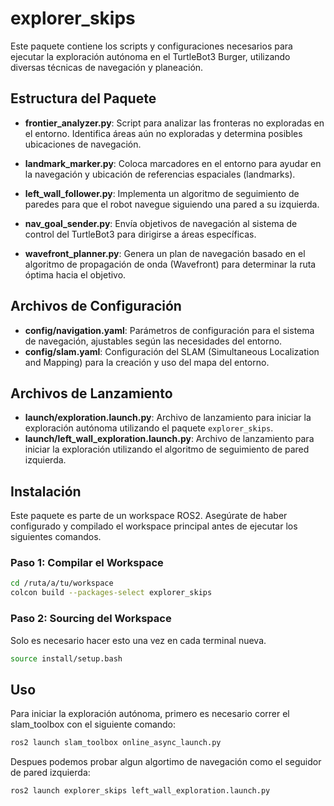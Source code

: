 # explorer_skips

Este paquete contiene los scripts y configuraciones necesarios para ejecutar la exploración autónoma en el TurtleBot3 Burger, utilizando diversas técnicas de navegación y planeación.

## Estructura del Paquete

- **frontier_analyzer.py**: Script para analizar las fronteras no exploradas en el entorno. Identifica áreas aún no exploradas y determina posibles ubicaciones de navegación.

- **landmark_marker.py**: Coloca marcadores en el entorno para ayudar en la navegación y ubicación de referencias espaciales (landmarks).

- **left_wall_follower.py**: Implementa un algoritmo de seguimiento de paredes para que el robot navegue siguiendo una pared a su izquierda.

- **nav_goal_sender.py**: Envía objetivos de navegación al sistema de control del TurtleBot3 para dirigirse a áreas específicas.

- **wavefront_planner.py**: Genera un plan de navegación basado en el algoritmo de propagación de onda (Wavefront) para determinar la ruta óptima hacia el objetivo.

## Archivos de Configuración

- **config/navigation.yaml**: Parámetros de configuración para el sistema de navegación, ajustables según las necesidades del entorno.
- **config/slam.yaml**: Configuración del SLAM (Simultaneous Localization and Mapping) para la creación y uso del mapa del entorno.

## Archivos de Lanzamiento

- **launch/exploration.launch.py**: Archivo de lanzamiento para iniciar la exploración autónoma utilizando el paquete `explorer_skips`.
- **launch/left_wall_exploration.launch.py**: Archivo de lanzamiento para iniciar la exploración utilizando el algoritmo de seguimiento de pared izquierda.

## Instalación

Este paquete es parte de un workspace ROS2. Asegúrate de haber configurado y compilado el workspace principal antes de ejecutar los siguientes comandos.

### Paso 1: Compilar el Workspace

```bash
cd /ruta/a/tu/workspace
colcon build --packages-select explorer_skips
```

### Paso 2: Sourcing del Workspace
Solo es necesario hacer esto una vez en cada terminal nueva.
```bash
source install/setup.bash
```

## Uso
Para iniciar la exploración autónoma, primero es necesario correr el slam_toolbox con el siguiente comando:
```bash
ros2 launch slam_toolbox online_async_launch.py
```

Despues podemos probar algun algortimo de navegación como el seguidor de pared izquierda:

```bash
ros2 launch explorer_skips left_wall_exploration.launch.py
```
